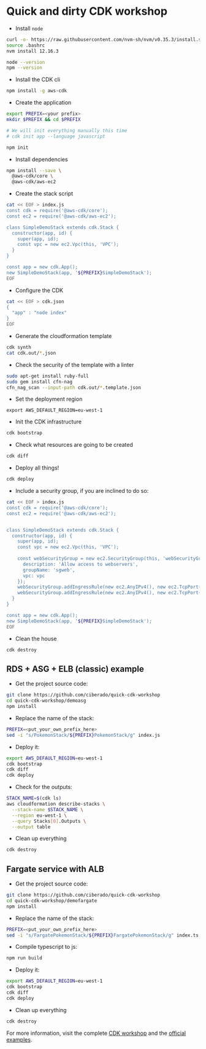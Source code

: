 # Quick and dirty CDK workshop

* Install `node`

```bash
curl -o- https://raw.githubusercontent.com/nvm-sh/nvm/v0.35.3/install.sh | bash
source .bashrc
nvm install 12.16.3

node --version
npm --version
```

* Install the CDK cli

```bash
npm install -g aws-cdk
```

* Create the application 

```bash
export PREFIX=<your prefix>
mkdir $PREFIX && cd $PREFIX

# We will init everything manually this time
# cdk init app --language javascript

npm init
```

* Install dependencies

```bash
npm install --save \
  @aws-cdk/core \
  @aws-cdk/aws-ec2 
```

* Create the stack script


```bash
cat << EOF > index.js
const cdk = require('@aws-cdk/core');
const ec2 = require('@aws-cdk/aws-ec2');

class SimpleDemoStack extends cdk.Stack {
  constructor(app, id) {
    super(app, id);
    const vpc = new ec2.Vpc(this, 'VPC');
  }
}

const app = new cdk.App();
new SimpleDemoStack(app, '${PREFIX}SimpleDemoStack');
EOF
```

* Configure the CDK

```bash
cat << EOF > cdk.json
{
  "app" : "node index"
}
EOF
```

* Generate the cloudformation template

```bash
cdk synth
cat cdk.out/*.json
```

* Check the security of the template with a linter

```bash
sudo apt-get install ruby-full
sudo gem install cfn-nag
cfn_nag_scan --input-path cdk.out/*.template.json 
```

* Set the deployment region

```
export AWS_DEFAULT_REGION=eu-west-1
```

* Init the CDK infrastructure

```bash
cdk bootstrap
```

* Check what resources are going to be created

```bash
cdk diff
```

* Deploy all things!

```bash
cdk deploy
```

* Include a security group, if you are inclined to do so:

```bash
cat << EOF > index.js
const cdk = require('@aws-cdk/core');
const ec2 = require('@aws-cdk/aws-ec2');


class SimpleDemoStack extends cdk.Stack {
  constructor(app, id) {
    super(app, id);
    const vpc = new ec2.Vpc(this, 'VPC');
    
    const webSecurityGroup = new ec2.SecurityGroup(this, 'webSecurityGroup', {
      description: 'Allow access to webservers',
      groupName: 'sgweb',
      vpc: vpc
    });
    webSecurityGroup.addIngressRule(new ec2.AnyIPv4(), new ec2.TcpPort(80), 'allow http access from any ip');
    webSecurityGroup.addIngressRule(new ec2.AnyIPv4(), new ec2.TcpPort(443), 'allow https access from any ip');
  }
}

const app = new cdk.App();
new SimpleDemoStack(app, '${PREFIX}SimpleDemoStack');
EOF
```


* Clean the house

```bash
cdk destroy
```

## RDS + ASG + ELB (classic) example

* Get the project source code:

```bash
git clone https://github.com/ciberado/quick-cdk-workshop
cd quick-cdk-workshop/demoasg
npm install
```

* Replace the name of the stack:

```bash
PREFIX=<put_your_own_prefix_here>
sed -i "s/PokemonStack/${PREFIX}PokemonStack/g" index.js
```
* Deploy it:

```bash
export AWS_DEFAULT_REGION=eu-west-1
cdk bootstrap
cdk diff
cdk deploy
```

* Check for the outputs:

```bash
STACK_NAME=$(cdk ls)
aws cloudformation describe-stacks \
  --stack-name $STACK_NAME \
  --region eu-west-1 \
  --query Stacks[0].Outputs \
  --output table
```

* Clean up everything

```bash
cdk destroy
```

## Fargate service with ALB

* Get the project source code:

```bash
git clone https://github.com/ciberado/quick-cdk-workshop
cd quick-cdk-workshop/demofargate
npm install
```

* Replace the name of the stack:

```bash
PREFIX=<put_your_own_prefix_here>
sed -i "s/FargatePokemonStack/${PREFIX}FargatePokemonStack/g" index.ts
```

* Compile typescript to js:

```bash
npm run build
```

* Deploy it:

```bash
export AWS_DEFAULT_REGION=eu-west-1
cdk bootstrap
cdk diff
cdk deploy
```

* Clean up everything

```bash
cdk destroy
```


For more information, visit the complete [CDK workshop](https://cdkworkshop.com) and the [official examples](https://github.com/aws-samples/aws-cdk-examples).

